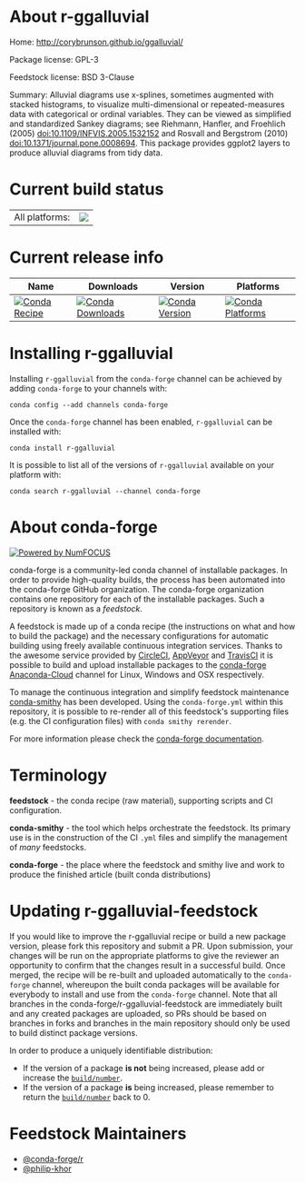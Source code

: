 About r-ggalluvial
==================

Home: http://corybrunson.github.io/ggalluvial/

Package license: GPL-3

Feedstock license: BSD 3-Clause

Summary: Alluvial diagrams use x-splines, sometimes augmented with stacked histograms, to visualize multi-dimensional or repeated-measures data with categorical or ordinal variables. They can be viewed as simplified and standardized Sankey diagrams; see Riehmann, Hanfler, and Froehlich (2005) <doi:10.1109/INFVIS.2005.1532152> and Rosvall and Bergstrom (2010) <doi:10.1371/journal.pone.0008694>. This package provides ggplot2 layers to produce alluvial diagrams from tidy data.



Current build status
====================


<table><tr><td>All platforms:</td>
    <td>
      <a href="https://dev.azure.com/conda-forge/feedstock-builds/_build/latest?definitionId=2276&branchName=master">
        <img src="https://dev.azure.com/conda-forge/feedstock-builds/_apis/build/status/r-ggalluvial-feedstock?branchName=master">
      </a>
    </td>
  </tr>
</table>

Current release info
====================

| Name | Downloads | Version | Platforms |
| --- | --- | --- | --- |
| [![Conda Recipe](https://img.shields.io/badge/recipe-r--ggalluvial-green.svg)](https://anaconda.org/conda-forge/r-ggalluvial) | [![Conda Downloads](https://img.shields.io/conda/dn/conda-forge/r-ggalluvial.svg)](https://anaconda.org/conda-forge/r-ggalluvial) | [![Conda Version](https://img.shields.io/conda/vn/conda-forge/r-ggalluvial.svg)](https://anaconda.org/conda-forge/r-ggalluvial) | [![Conda Platforms](https://img.shields.io/conda/pn/conda-forge/r-ggalluvial.svg)](https://anaconda.org/conda-forge/r-ggalluvial) |

Installing r-ggalluvial
=======================

Installing `r-ggalluvial` from the `conda-forge` channel can be achieved by adding `conda-forge` to your channels with:

```
conda config --add channels conda-forge
```

Once the `conda-forge` channel has been enabled, `r-ggalluvial` can be installed with:

```
conda install r-ggalluvial
```

It is possible to list all of the versions of `r-ggalluvial` available on your platform with:

```
conda search r-ggalluvial --channel conda-forge
```


About conda-forge
=================

[![Powered by NumFOCUS](https://img.shields.io/badge/powered%20by-NumFOCUS-orange.svg?style=flat&colorA=E1523D&colorB=007D8A)](http://numfocus.org)

conda-forge is a community-led conda channel of installable packages.
In order to provide high-quality builds, the process has been automated into the
conda-forge GitHub organization. The conda-forge organization contains one repository
for each of the installable packages. Such a repository is known as a *feedstock*.

A feedstock is made up of a conda recipe (the instructions on what and how to build
the package) and the necessary configurations for automatic building using freely
available continuous integration services. Thanks to the awesome service provided by
[CircleCI](https://circleci.com/), [AppVeyor](https://www.appveyor.com/)
and [TravisCI](https://travis-ci.com/) it is possible to build and upload installable
packages to the [conda-forge](https://anaconda.org/conda-forge)
[Anaconda-Cloud](https://anaconda.org/) channel for Linux, Windows and OSX respectively.

To manage the continuous integration and simplify feedstock maintenance
[conda-smithy](https://github.com/conda-forge/conda-smithy) has been developed.
Using the ``conda-forge.yml`` within this repository, it is possible to re-render all of
this feedstock's supporting files (e.g. the CI configuration files) with ``conda smithy rerender``.

For more information please check the [conda-forge documentation](https://conda-forge.org/docs/).

Terminology
===========

**feedstock** - the conda recipe (raw material), supporting scripts and CI configuration.

**conda-smithy** - the tool which helps orchestrate the feedstock.
                   Its primary use is in the construction of the CI ``.yml`` files
                   and simplify the management of *many* feedstocks.

**conda-forge** - the place where the feedstock and smithy live and work to
                  produce the finished article (built conda distributions)


Updating r-ggalluvial-feedstock
===============================

If you would like to improve the r-ggalluvial recipe or build a new
package version, please fork this repository and submit a PR. Upon submission,
your changes will be run on the appropriate platforms to give the reviewer an
opportunity to confirm that the changes result in a successful build. Once
merged, the recipe will be re-built and uploaded automatically to the
`conda-forge` channel, whereupon the built conda packages will be available for
everybody to install and use from the `conda-forge` channel.
Note that all branches in the conda-forge/r-ggalluvial-feedstock are
immediately built and any created packages are uploaded, so PRs should be based
on branches in forks and branches in the main repository should only be used to
build distinct package versions.

In order to produce a uniquely identifiable distribution:
 * If the version of a package **is not** being increased, please add or increase
   the [``build/number``](https://conda.io/docs/user-guide/tasks/build-packages/define-metadata.html#build-number-and-string).
 * If the version of a package **is** being increased, please remember to return
   the [``build/number``](https://conda.io/docs/user-guide/tasks/build-packages/define-metadata.html#build-number-and-string)
   back to 0.

Feedstock Maintainers
=====================

* [@conda-forge/r](https://github.com/conda-forge/r/)
* [@philip-khor](https://github.com/philip-khor/)

